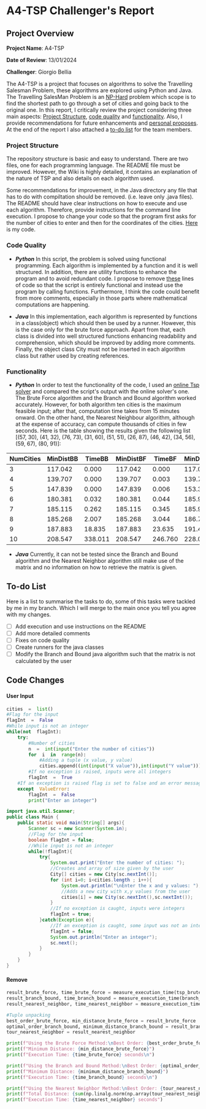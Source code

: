# A4-TSP Challenger's Report

## Project Overview

**Project Name**: A4-TSP

**Date of Review**: 13/01/2024

**Challenger**: Giorgio Bellia

The A4-TSP is a project that focuses on algorithms to solve the Travelling Salesman Problem, these algorithms are explored using Python and Java. The Travelling SalesMan Problem is an [NP-Hard](https://en.wikipedia.org/wiki/NP-hardness) problem which scope is to find the shortest path to go through a set of cities and going back to the original one.
In this report, I critically review the project considering three main aspects: [Project Structure](#project-structure), [code quality](#code-quality) and [functionality](#functionality). Also, I provide recommendations for future enhancements and [personal proposes](#code-changes). At the end of the report I also attached a [to-do list](#to-do-list) for the team members.


### Project Structure

The repository structure is basic and easy to understand. There are two files, one for each programming language. The README file must be improved. However, the Wiki is highly detailed, it contains an explanation of the nature of TSP and also details on each algorithm used. 

Some recommendations for improvement, in the Java directory any file that has to do with compiltation should be removed. (i.e. leave only .java files).
The README should have clear instructions on how to execute and use each algorithm. Therefore, provide instructions for the command line execution. 
I propose to change your code so that the program first asks for the number of cities to enter and then for the coordinates of the cities. [Here](#user-input) is my code. 

### Code Quality
- ***Python***
In this script, the problem is solved using functional programming. Each algorithm is implemented by a function and it is well structured. In addition, there are utility functions to enhance the program and to avoid redundant code. I propose to remove [these](#remove) lines of code so that the script is entirely functional and instead use the program by calling functions. Furthermore, I think the code could benefit from more comments, especially in those parts where mathematical computations are happening.

- ***Java***
In this implementation, each algorithm is represented by functions in a class(object) which should then be used by a runner. However, this is the case only for the brute force approach. Apart from that, each class is divided into well structured functions enhancing readability and comprehension, which should be improved by adding more comments. Finally,  the object class City must not be inserted in each algorithm class but rather used by creating references.

### Functionality 
- ***Python***
In order to test the functionality of the code, I used an [online Tsp solver](https://www.lancaster.ac.uk/fas/psych/software/TSP/TSP.html) and compared the script's output with the online solver's one. The Brute Force algorithm and the Branch and Bound algorithm worked accurately. However, for both algorithm ten cities is the maximum feasible input; after that, computation time takes from 15 minutes onward. On the other hand, the Nearest Neighbour algorithm, although at the expense of accuracy, can compute thousands of cities in few seconds.
Here is the table showing the results given the following list [(57, 30), (41, 32), (76, 73), (31, 60), (51, 51), (26, 87), (46, 42), (34, 56), (59, 67), (80, 91)]:

| NumCities | MinDistBB | TimeBB   | MinDistBF | TimeBF   | MinDistNN | TimeNN |
|-----------|-----------|----------|-----------|----------|-----------|--------|
| 3         | 117.042   | 0.000    | 117.042   | 0.000    | 117.042   | 0.0    |
| 4         | 139.707   | 0.000    | 139.707   | 0.003    | 139.707   | 0.0    |
| 5         | 147.839   | 0.000    | 147.839   | 0.006    | 153.378   | 0.0    |
| 6         | 180.381   | 0.032    | 180.381   | 0.044    | 185.920   | 0.0    |
| 7         | 185.115   | 0.262    | 185.115   | 0.345    | 185.925   | 0.0    |
| 8         | 185.268   | 2.007    | 185.268   | 3.044    | 186.713   | 0.0    |
| 9         | 187.883   | 18.835   | 187.883   | 23.635   | 191.406   | 0.0    |
| 10        | 208.547   | 338.011  | 208.547   | 246.760  | 228.026   | 0.0    |


- ***Java*** 
Currently, it can not be tested since the Branch and Bound algorithm and the Nearest Neighbor algorithm still make use of the matrix and no information on how to retrieve the matrix is given.
## To-do List
Here is a list to summarise the tasks to do, some of this tasks were tackled by me in my branch. Which I will merge to the main once you tell you agree with my changes.
- [ ] Add execution and use instructions on the README
- [ ] Add more detailed comments
- [ ] Fixes on code quality
- [ ] Create runners for the java classes
- [ ] Modify the Branch and Bound java algorithm such that the matrix is not calculated by the user

## Code Changes
#### User Input 

```python
cities  =  list()
#Flag for the input
flagInt  =  False
#While input is not an integer
while(not  flagInt):
	try:
		#Number of cities
		n  =  int(input("Enter the number of cities"))
		for  i  in  range(n):
			#Adding a tuple (x value, y value)
			cities.append((int(input("X value")),int(input("Y value"))))
		#If no exception is raised, inputs were all integers
		flagInt  =  True
	#If an exception is raised flag is set to false and an error message is printed
	except  ValueError:
		flagInt  =  False
		print("Enter an integer") 
```

```java
import java.util.Scanner;
public class Main {
    public static void main(String[] args){
        Scanner sc = new Scanner(System.in);
        //Flag for the input
        boolean flagInt = false;
        //While input is not an integer
        while(!flagInt){
            try{
                System.out.print("Enter the number of cities: ");
                //Creates and array of size given by the user
                City[] cities = new City[sc.nextInt()];
                for (int i=0; i<cities.length ; i++){
                    System.out.println("\nEnter the x and y values: ");
                    //Adds a new city with x,y values from the user
                    cities[i] = new City(sc.nextInt(),sc.nextInt());    
                }
                //If no exception is caught, inputs were integers
                flagInt = true;
            }catch(Exception e){
                //If an exception is caught, some input was not an integer
                flagInt = false;
                System.out.println("Enter an integer");
                sc.next();
            }
        }
    }
}
```
#### Remove 
```python
result_brute_force, time_brute_force = measure_execution_time(tsp_brute_force, cities)
result_branch_bound, time_branch_bound = measure_execution_time(branch_and_bound_tsp, cities)
result_nearest_neighbor, time_nearest_neighbor = measure_execution_time(nearest_neighbor_tsp, cities)

#Tuple unpacking
best_order_brute_force, min_distance_brute_force = result_brute_force
optimal_order_branch_bound, minimum_distance_branch_bound = result_branch_bound
tour_nearest_neighbor = result_nearest_neighbor

print(f"Using the Brute Force Method:\nBest Order: {best_order_brute_force}")
print(f"Minimum Distance: {min_distance_brute_force}")
print(f"Execution Time: {time_brute_force} seconds\n")

print(f"Using the Branch and Bound Method:\nBest Order: {optimal_order_branch_bound}")
print(f"Minimum Distance: {minimum_distance_branch_bound}")
print(f"Execution Time: {time_branch_bound} seconds\n")

print(f"Using the Nearest Neighbor Method:\nBest Order: {tour_nearest_neighbor}")
print(f"Total Distance: {sum(np.linalg.norm(np.array(tour_nearest_neighbor[i]) - np.array(tour_nearest_neighbor[i + 1])) for i in range(len(tour_nearest_neighbor) - 1))}")
print(f"Execution Time: {time_nearest_neighbor} seconds")
```

